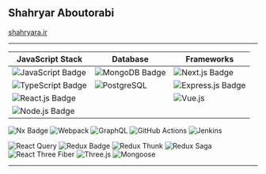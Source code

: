 ## Shahryar Aboutorabi
[shahryara.ir](https://shahryara.ir)

<!--
**shahryaraab/shahryaraab** is a ✨ _special_ ✨ repository because its `README.md` (this file) appears on your GitHub profile.

Here are some ideas to get you started:

- 🔭 I’m currently working on ...
- 🌱 I’m currently learning ...
- 👯 I’m looking to collaborate on ...
- 🤔 I’m looking for help with ...
- 💬 Ask me about ...
- 📫 How to reach me: ...
- 😄 Pronouns: ...
- ⚡ Fun fact: ...
-->
---

| **JavaScript Stack**  | **Database**      | **Frameworks**        |
|-----------------------|-------------------|----------------------------------|
| ![JavaScript Badge](https://img.shields.io/badge/JavaScript-%23F7DF1E.svg?logo=javascript&logoColor=%23FFFFFF) | ![MongoDB Badge](https://img.shields.io/badge/MongoDB-%2347A248.svg?logo=mongodb&logoColor=white) | ![Next.js Badge](https://img.shields.io/badge/Next.js-%23000000.svg?logo=next.js&logoColor=white) | ![Socket.io Badge](https://img.shields.io/badge/Socket.io-%23000000.svg?logo=socket.io&logoColor=white) |
| ![TypeScript Badge](https://img.shields.io/badge/TypeScript-%23007ACC.svg?logo=typescript&logoColor=white) | ![PostgreSQL](https://img.shields.io/badge/PostgreSQL-4169E1?logo=postgresql&logoColor=white)| ![Express.js Badge](https://img.shields.io/badge/Express.js-%23000000.svg?logo=express&logoColor=white)|
| ![React.js Badge](https://img.shields.io/badge/React.js-%2361DAFB.svg?logo=react&logoColor=white) | | ![Vue.js](https://img.shields.io/badge/Vue.js-4FC08D?logo=vue.js&logoColor=white) |
| ![Node.js Badge](https://img.shields.io/badge/Node.js-%23339933.svg?logo=node.js&logoColor=white) | | |

![Nx Badge](https://img.shields.io/badge/Nx-143055?logo=nx&logoColor=white) ![Webpack](https://img.shields.io/badge/Webpack-8DD6F9?logo=webpack&logoColor=black) ![GraphQL](https://img.shields.io/badge/GraphQL-E10098?&logo=graphql&logoColor=white) ![GitHub Actions](https://img.shields.io/badge/GitHub%20Actions-2088FF?logo=github-actions&logoColor=white) ![Jenkins](https://img.shields.io/badge/Jenkins-D24939?logo=jenkins&logoColor=white)


![React Query](https://img.shields.io/badge/ReactQuery-000000?logo=react) ![Redux Badge](https://img.shields.io/badge/Redux-%23764ABC.svg?logo=redux&logoColor=white) ![Redux Thunk](https://img.shields.io/badge/Redux_Thunk-764ABC?logo=redux&logoColor=white) ![Redux Saga](https://img.shields.io/badge/Redux_Saga-999999?logo=redux-saga&logoColor=white)
 ![React Three Fiber](https://img.shields.io/badge/React_Three_Fiber-black?logo=react) ![Three.js](https://img.shields.io/badge/Three.js-black?logo=three.js) ![Mongoose](https://img.shields.io/badge/Mongoose-880000?logo=mongodb&logoColor=white)




---
